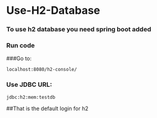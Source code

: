 # Use-H2-Database

### To use h2 database you need spring boot added

### Run code

###Go to:
 ```
 localhost:8080/h2-console/
 ```

### Use JDBC URL:

```
jdbc:h2:mem:testdb
```
##That is the default login for h2
